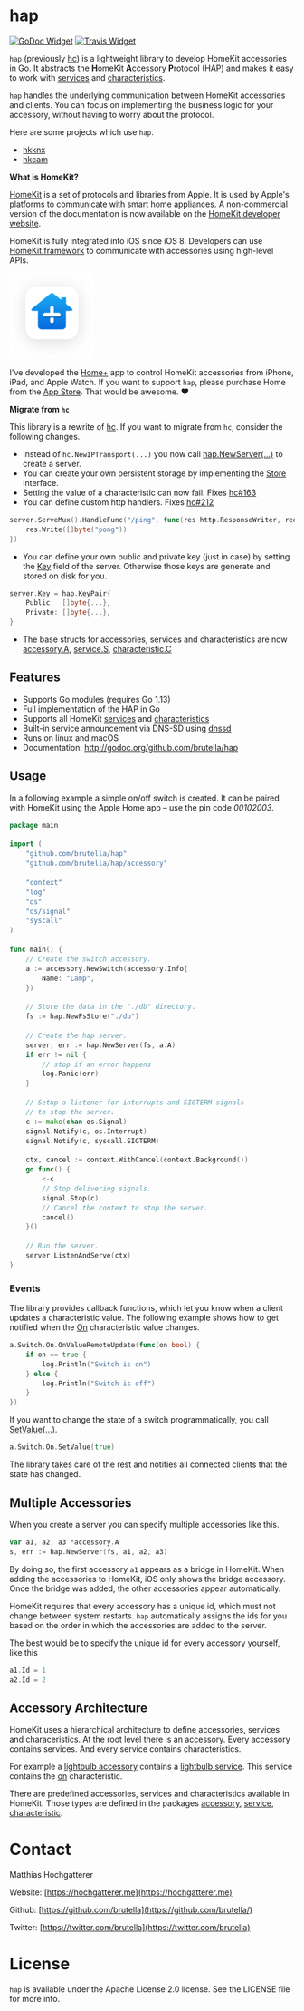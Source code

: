 # hap

[![GoDoc Widget]][GoDoc] [![Travis Widget]][Travis]

`hap` (previously [hc](https://github.com/brutella/hc)) is a lightweight library to develop HomeKit accessories in Go.
It abstracts the **H**omeKit **A**ccessory **P**rotocol (HAP) and makes it easy to work with [services](service/README.md) and [characteristics](characteristic).

`hap` handles the underlying communication between HomeKit accessories and clients.
You can focus on implementing the business logic for your accessory, without having to worry about the protocol.

Here are some projects which use `hap`.

- [hkknx](https://hochgatterer.me/hkknx)
- [hkcam](https://github.com/brutella/hkcam)

**What is HomeKit?**

[HomeKit][homekit] is a set of protocols and libraries from Apple. It is used by Apple's platforms to communicate with smart home appliances. A non-commercial version of the documentation is now available on the [HomeKit developer website](https://developer.apple.com/homekit/).

HomeKit is fully integrated into iOS since iOS 8. Developers can use [HomeKit.framework](https://developer.apple.com/documentation/homekit) to communicate with accessories using high-level APIs.

<img alt="Home+.app" src="_img/home+.png?raw=true" width="150" />

I've developed the [Home+][home+] app to control HomeKit accessories from iPhone, iPad, and Apple Watch.
If you want to support `hap`, please purchase Home from the [App Store][home-appstore]. That would be awesome. ❤️

[home+]: https://hochgatterer.me/home+/
[home-appstore]: http://itunes.apple.com/app/id995994352
[GoDoc]: https://godoc.org/github.com/brutella/hap
[GoDoc Widget]: https://godoc.org/github.com/brutella/hap?status.svg
[Travis]: https://travis-ci.org/brutella/hap
[Travis Widget]: https://travis-ci.org/brutella/hap.svg

**Migrate from `hc`**

This library is a rewrite of [hc](https://github.com/brutella/hc).
If you want to migrate from `hc`, consider the following changes.

- Instead of `hc.NewIPTransport(...)` you now call [hap.NewServer(...)](https://pkg.go.dev/github.com/brutella/hap#NewServer) to create a server.
- You can create your own persistent storage by implementing the [Store](store.go) interface.
- Setting the value of a characteristic can now fail. Fixes [hc#163](https://github.com/brutella/hc/issues/163)
- You can define custom http handlers. Fixes [hc#212](https://github.com/brutella/hc/issues/212)
```go
server.ServeMux().HandleFunc("/ping", func(res http.ResponseWriter, req *http.Request) {
    res.Write([]byte("pong"))
})
```
- You can define your own public and private key (just in case) by setting the [Key](https://github.com/brutella/hap/blob/master/server.go#L42) field of the server. Otherwise those keys are generate and stored on disk for you.
```go
server.Key = hap.KeyPair{
	Public:  []byte{...},
	Private: []byte{...},
}
```
- The base structs for accessories, services and characteristics are now [accessory.A](accessory/a.go), [service.S](service/s.go), [characteristic.C](characteristic/c.go)

## Features

- Supports Go modules (requires Go 1.13)
- Full implementation of the HAP in Go
- Supports all HomeKit [services](service) and [characteristics](characteristic)
- Built-in service announcement via DNS-SD using [dnssd](http://github.com/brutella/dnssd)
- Runs on linux and macOS
- Documentation: http://godoc.org/github.com/brutella/hap

## Usage

In a following example a simple on/off switch is created.
It can be paired with HomeKit using the Apple Home app – use the pin code *00102003*.

```go
package main

import (
	"github.com/brutella/hap"
	"github.com/brutella/hap/accessory"

	"context"
	"log"
	"os"
	"os/signal"
	"syscall"
)

func main() {
	// Create the switch accessory.
	a := accessory.NewSwitch(accessory.Info{
		Name: "Lamp",
	})

	// Store the data in the "./db" directory.
	fs := hap.NewFsStore("./db")

	// Create the hap server.
	server, err := hap.NewServer(fs, a.A)
	if err != nil {
		// stop if an error happens
		log.Panic(err)
	}

	// Setup a listener for interrupts and SIGTERM signals
	// to stop the server.
	c := make(chan os.Signal)
	signal.Notify(c, os.Interrupt)
	signal.Notify(c, syscall.SIGTERM)

	ctx, cancel := context.WithCancel(context.Background())
	go func() {
		<-c
		// Stop delivering signals.
		signal.Stop(c)
		// Cancel the context to stop the server.
		cancel() 
	}()

	// Run the server.
	server.ListenAndServe(ctx)
}
```

### Events

The library provides callback functions, which let you know when a client updates a characteristic value.
The following example shows how to get notified when the [On](characteristic/on.go) characteristic value changes.

```go
a.Switch.On.OnValueRemoteUpdate(func(on bool) {
    if on == true {
        log.Println("Switch is on")
    } else {
        log.Println("Switch is off")
    }
})
```

If you want to change the state of a switch programmatically, you call [SetValue(...)](https://pkg.go.dev/github.com/brutella/hap/characteristic#Bool.SetValue).

```go
a.Switch.On.SetValue(true)
```

The library takes care of the rest and notifies all connected clients that the state has changed.

## Multiple Accessories

When you create a server you can specify multiple accessories like this.

```go
var a1, a2, a3 *accessory.A
s, err := hap.NewServer(fs, a1, a2, a3)
```

By doing so, the first accessory `a1` appears as a bridge in HomeKit.
When adding the accessories to HomeKit, iOS only shows the bridge accessory.
Once the bridge was added, the other accessories appear automatically.

HomeKit requires that every accessory has a unique id, which must not change between system restarts.
`hap` automatically assigns the ids for you based on the order in which the accessories are added to the server.

The best would be to specify the unique id for every accessory yourself, like this

```go
a1.Id = 1
a2.Id = 2
```

## Accessory Architecture

HomeKit uses a hierarchical architecture to define accessories, services and characeristics.
At the root level there is an accessory.
Every accessory contains services.
And every service contains characteristics.

For example a [lightbulb accessory](accessory/lightbulb.go) contains a [lightbulb service](service/lightbulb.go).
This service contains the [on](characteristic/on.go) characteristic.

There are predefined accessories, services and characteristics available in HomeKit.
Those types are defined in the packages [accessory](accessory), [service](service), [characteristic](characteristic).

# Contact

Matthias Hochgatterer

Website: [https://hochgatterer.me](https://hochgatterer.me)

Github: [https://github.com/brutella](https://github.com/brutella/)

Twitter: [https://twitter.com/brutella](https://twitter.com/brutella)


# License

`hap` is available under the Apache License 2.0 license. See the LICENSE file for more info.

[homekit]: https://developer.apple.com/homekit/
